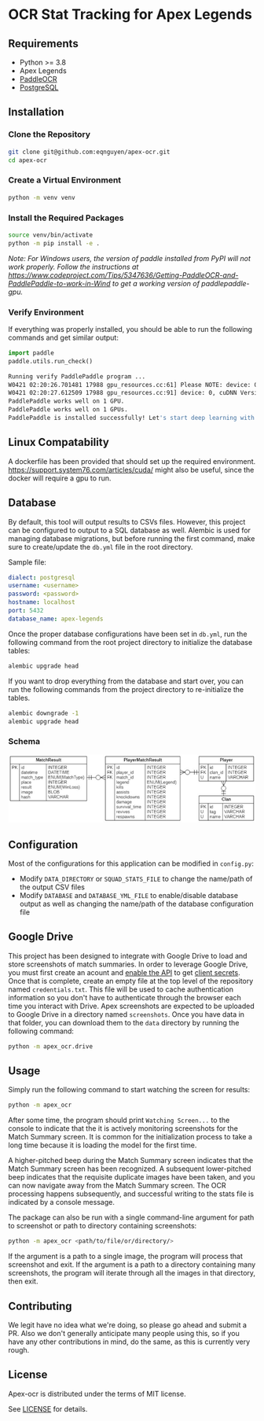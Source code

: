 # OCR Stat Tracking for Apex Legends

## Requirements

[requirements]: #requirements

- Python >= 3.8
- Apex Legends
- [PaddleOCR](https://github.com/PaddlePaddle/PaddleOCR)
- [PostgreSQL](https://www.postgresql.org/)

## Installation

[installation]: #installation

### Clone the Repository

```bash
git clone git@github.com:eqnguyen/apex-ocr.git
cd apex-ocr
```

### Create a Virtual Environment

```bash
python -m venv venv
```

### Install the Required Packages

```bash
source venv/bin/activate
python -m pip install -e .
```

_Note: For Windows users, the version of paddle installed from PyPI will not work properly. Follow the instructions at https://www.codeproject.com/Tips/5347636/Getting-PaddleOCR-and-PaddlePaddle-to-work-in-Wind to get a working version of paddlepaddle-gpu._

### Verify Environment

If everything was properly installed, you should be able to run the following commands and get similar output:

```python
import paddle
paddle.utils.run_check()
```

```bash
Running verify PaddlePaddle program ...
W0421 02:20:26.701481 17988 gpu_resources.cc:61] Please NOTE: device: 0, GPU Compute Capability: 8.6, Driver API Version: 12.1, Runtime API Version: 11.7
W0421 02:20:27.612509 17988 gpu_resources.cc:91] device: 0, cuDNN Version: 8.8.
PaddlePaddle works well on 1 GPU.
PaddlePaddle works well on 1 GPUs.
PaddlePaddle is installed successfully! Let's start deep learning with PaddlePaddle now.
```

## Linux Compatability

A dockerfile has been provided that should set up the required environment. https://support.system76.com/articles/cuda/ might also be useful, since the docker will require a gpu to run.

## Database

[database]: #database

By default, this tool will output results to CSVs files. However, this project can be configured to output to a SQL database as well. Alembic is used for managing database migrations, but before running the first command, make sure to create/update the `db.yml` file in the root directory.

Sample file:

```yaml
dialect: postgresql
username: <username>
password: <password>
hostname: localhost
port: 5432
database_name: apex-legends
```

Once the proper database configurations have been set in `db.yml`, run the following command from the root project directory to initialize the database tables:

```bash
alembic upgrade head
```

If you want to drop everything from the database and start over, you can run the following commands from the project directory to re-initialize the tables.

```bash
alembic downgrade -1
alembic upgrade head
```

### Schema

![Database Schema](./docs/database_schema.jpg)

## Configuration

[configuration]: #configuration

Most of the configurations for this application can be modified in `config.py`:

- Modify `DATA_DIRECTORY` or `SQUAD_STATS_FILE` to change the name/path of the output CSV files
- Modify `DATABASE` and `DATABASE_YML_FILE` to enable/disable database output as well as changing the name/path of the database configuration file

## Google Drive

This project has been designed to integrate with Google Drive to load and store screenshots of match summaries. In order to leverage Google Drive, you must first create an acount and [enable the API](https://support.google.com/googleapi/answer/6158841?hl=en) to get [client secrets](https://developers.google.com/api-client-library/dotnet/guide/aaa_client_secrets). Once that is complete, create an empty file at the top level of the repository named `credentials.txt`. This file will be used to cache authentication information so you don't have to authenticate through the browser each time you interact with Drive. Apex screenshots are expected to be uploaded to Google Drive in a directory named `screenshots`. Once you have data in that folder, you can download them to the `data` directory by running the following command:

```bash
python -m apex_ocr.drive
```

## Usage

[usage]: #usage

Simply run the following command to start watching the screen for results:

```bash
python -m apex_ocr
```

After some time, the program should print `Watching Screen...` to the console to indicate that the it is actively monitoring screenshots for the Match Summary screen. It is common for the initialization process to take a long time because it is loading the model for the first time.

A higher-pitched beep during the Match Summary screen indicates that the Match Summary screen has been recognized. A subsequent lower-pitched beep indicates that the requisite duplicate images have been taken, and you can now navigate away from the Match Summary screen. The OCR processing happens subsequently, and successful writing to the stats file is indicated by a console message.

The package can also be run with a single command-line argument for path to screenshot or path to directory containing screenshots:

```bash
python -m apex_ocr <path/to/file/or/directory/>
```

If the argument is a path to a single image, the program will process that screenshot and exit. If the argument is a path to a directory containing many screenshots, the program will iterate through all the images in that directory, then exit.

## Contributing

[contributing]: #contributing

We legit have no idea what we're doing, so please go ahead and submit a PR. Also we don't generally anticipate many people using this, so if you have any other contributions in mind, do the same, as this is currently very rough.

## License

[license]: #license

Apex-ocr is distributed under the terms of MIT license.

See [LICENSE](LICENSE) for details.
